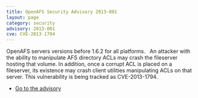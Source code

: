 ```yaml
---
title: OpenAFS Security Advisory 2013-001
layout: page
category: security
advisory: 2013-001
cve: CVE-2013-1794
---
```



OpenAFS servers versions before 1.6.2 for all platforms.   An attacker
with the ability to manipulate AFS directory ACLs may crash the
fileserver hosting that volume. In addition, once a corrupt ACL is
placed on a fileserver, its existence may crash client utilities
manipulating ACLs on that server. This vulnerability is being tracked as
CVE-2013-1794.

-   [Go to the advisory](/security/OPENAFS-SA-2013-001.html)

